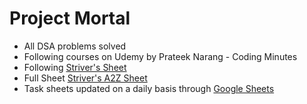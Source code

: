 # Project Mortal
- All DSA problems solved
- Following courses on Udemy by Prateek Narang - Coding Minutes
- Following [Striver's Sheet](https://takeuforward.org/interviews/strivers-sde-sheet-top-coding-interview-problems/)
- Full Sheet [Striver's A2Z Sheet](https://takeuforward.org/strivers-a2z-dsa-course/strivers-a2z-dsa-course-sheet-2)
- Task sheets updated on a daily basis through [Google Sheets](https://docs.google.com/spreadsheets/d/1nxbF5lKCNHz-lmFZK8sR_X-_yy-bY7moQnzcSJMNJxQ/edit?usp=sharing)

